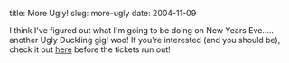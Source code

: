title: More Ugly!
slug: more-ugly
date: 2004-11-09


I think I've figured out what I'm going to be doing on New Years Eve..... another Ugly Duckling gig! woo!
If you're interested (and you should be), check it out [here](http://www.ents24.com/web/event/872317/Blowpop_-_New_Years_Eve.html) before the tickets run out!

